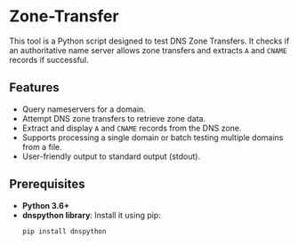 # Zone-Transfer
This tool is a Python script designed to test DNS Zone Transfers. It checks if an authoritative name server allows zone transfers and extracts `A` and `CNAME` records if successful.

## Features

- Query nameservers for a domain.
- Attempt DNS zone transfers to retrieve zone data.
- Extract and display `A` and `CNAME` records from the DNS zone.
- Supports processing a single domain or batch testing multiple domains from a file.
- User-friendly output to standard output (stdout).

## Prerequisites

- **Python 3.6+**
- **dnspython library**:
  Install it using pip:
  ```bash
  pip install dnspython
